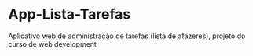 # App-Lista-Tarefas
Aplicativo web de administração de tarefas (lista de afazeres), projeto do curso de web development 
